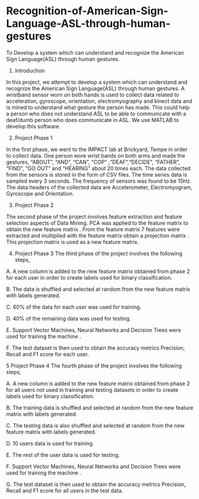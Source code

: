 # Recognition-of-American-Sign-Language-ASL-through-human-gestures
To Develop a system which can understand and recognize the American Sign Language(ASL) through human gestures. 

1) Introduction

In this project, we attempt to develop a system which can understand and recognize the American Sign Language(ASL) through human gestures. A wristband sensor worn on both hands is used to collect data related to acceleration, gyroscope, orientation, electromyography and kinect data and is mined to understand what gesture the person has made. This could help a person who does not understand ASL to be able to communicate with a deaf/dumb person who does communicate in ASL. We use MATLAB to develop this software.


2) Project Phase 1

In the first phase, we went to the IMPACT lab at Brickyard, Tempe in order to collect data. One person wore wrist bands on both arms and made the gestures, “ABOUT”, “AND”, “CAN”, “COP” ,“DEAF”,“DECIDE”, “FATHER”, “FIND”, “GO OUT” and “HEARING” about 20 times each. The data collected from the sensors is stored in the form of CSV files. The time series data is sampled every 3 seconds. The frequency of sensors was found to be 15Hz. The data headers of the collected data are Accelerometer, Electromyogram, Gyroscope and Orientation.


3) Project Phase 2

The second phase of the project involves feature extraction and feature selection aspects of Data Mining. PCA was applied to the feature matrix to obtain the new feature matrix . From the feature matrix 7 features were extracted and multiplied with the feature matrix obtain a projection matrix . This projection matrix is used as a new feature matrix.

4) Project Phase 3
The third phase of the project involves the following steps,

A. A new column is added to the new feature matrix obtained from phase 2 for each user in order to create labels used for binary classification.

B. The data is shuffled and selected at random from the new feature matrix with labels generated.

C. 60% of the data for each user was used for training.

D. 40% of the remaining data was used for testing.

E. Support Vector Machines, Neural Networks and Decision Trees were used for training the machine .

F. The test dataset is then used to obtain the accuracy metrics Precision, Recall and F1 score for each user.

5 Project Phase 4
The fourth phase of the project involves the following steps,

A. A new column is added to the new feature matrix obtained from phase 2 for all users not used in training and testing datasets in order to create labels used for binary classification.

B. The training data is shuffled and selected at random from the new feature matrix with labels generated.

C. The testing data is also shuffled and selected at random from the new feature matrix with labels generated.

D. 10 users data is used for training.

E. The rest of the user data is used for testing.

F. Support Vector Machines, Neural Networks and Decision Trees were used for training the machine .

G. The test dataset is then used to obtain the accuracy metrics Precision, Recall and F1 score for all users in the test data.
